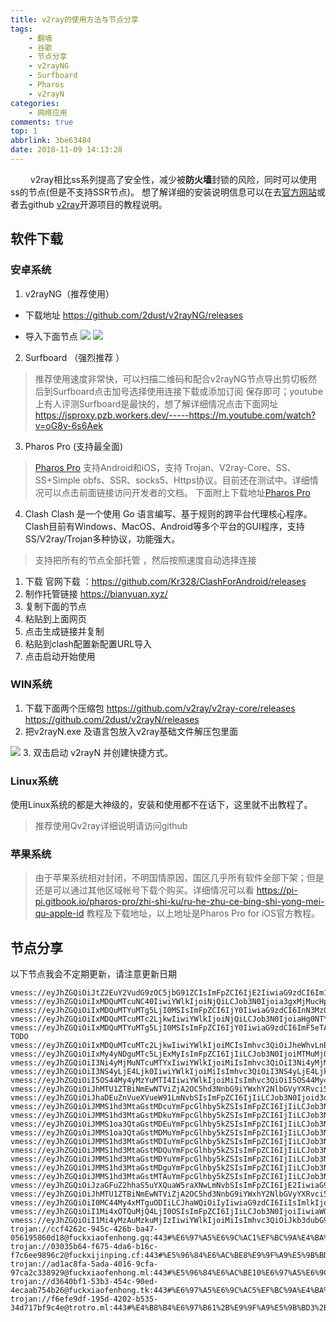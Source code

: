 ```yaml
---
title: v2ray的使用方法与节点分享
tags:
    - 翻墙
    - 谷歌
    - 节点分享
    - v2rayNG
    - Surfboard
    - Pharos 
    - v2rayN
categories:
    - 网络应用
comments: true
top: 1
abbrlink: 3be63484
date: 2018-11-09 14:13:28
---
```


&emsp;&emsp; v2ray相比ss系列提高了安全性，减少被**防火墙**封锁的风险，同时可以使用ss的节点(但是不支持SSR节点)。 想了解详细的安装说明信息可以在去[官方网站](www.v2ray.com)或者去github [v2ray](https://github.com/v2ray/v2ray-core)开源项目的教程说明。

## 软件下载
### 安卓系统
1. v2rayNG（推荐使用）
+ 下载地址
https://github.com/2dust/v2rayNG/releases
-  导入下面节点
![](https://ftp.bmp.ovh/imgs/2019/08/0027ef05f989a975.jpg)
![](https://ftp.bmp.ovh/imgs/2019/08/0027ef05f989a975.jpg)


2. Surfboard （强烈推荐 ）
>推荐使用速度非常快，可以扫描二维码和配合v2rayNG节点导出剪切板然后到Surfboard点击加号选择使用连接下载或添加订阅 保存即可；youtube上有人评测Surfboard是最快的，想了解详细情况点击下面网址<https://jsproxy.pzb.workers.dev/-----https://m.youtube.com/watch?v=oG8y-6s6Aek>
3. Pharos Pro (支持最全面)
>[Pharos Pro](https://pi-pi.gitbook.io/pharos-pro/) 支持Android和iOS，支持 Trojan、V2ray-Core、SS、SS+Simple obfs、SSR、socks5、Https协议。目前还在测试中。详细情况可以点击前面链接访问开发者的文档。
下面附上下载地址[Pharos Pro](https://tg.pzb.workers.dev/)
4. Clash
Clash 是一个使用 Go 语言编写、基于规则的跨平台代理核心程序。Clash目前有Windows、MacOS、Android等多个平台的GUI程序，支持SS/V2ray/Trojan多种协议，功能强大。
> 支持把所有的节点全部托管 ，然后按照速度自动选择连接
1. 下载
官网下载 ：<https://github.com/Kr328/ClashForAndroid/releases>
2. 制作托管链接
https://bianyuan.xyz/
3. 复制下面的节点
4. 粘贴到上面网页
5. 点击生成链接并复制
6. 粘贴到clash配置新配置URL导入
7. 点击启动开始使用
### WIN系统
1. 下载下面两个压缩包
https://github.com/v2ray/v2ray-core/releases
https://github.com/2dust/v2rayN/releases
2. 把v2rayN.exe 及语言包放入v2ray基础文件解压包里面
<img src = 'https://i.bmp.ovh/imgs/2019/02/59c05c1db8f6584b.jpg' />
3. 双击启动 v2rayN 并创建快捷方式。

### Linux系统

使用Linux系统的都是大神级的，安装和使用都不在话下，这里就不出教程了。
>推荐使用Qv2ray详细说明请访问github
### 苹果系统
>由于苹果系统相对封闭，不明国情原因，国区几乎所有软件全部下架；但是还是可以通过其他区域帐号下载个购买。详细情况可以看 https://pi-pi.gitbook.io/pharos-pro/zhi-shi-ku/ru-he-zhu-ce-bing-shi-yong-mei-qu-apple-id 教程及下载地址，以上地址是Pharos Pro for iOS官方教程。

<escape><!-- more --></escape>

## 节点分享

以下节点我会不定期更新，请注意更新日期

```
vmess://eyJhZGQiOiJtZ2EuY2VudG9zOC5jbG91ZCIsImFpZCI6IjE2IiwiaG9zdCI6Im1nYS5jZW50b3M4LmNsb3VkIiwiaWQiOiI5YmYwYjJhMS1mODkwLTNkNzktYmEwYi0wYWEzNWEwNGQ4ZDUiLCJuZXQiOiJ3cyIsInBhdGgiOiIvbW92aWUiLCJwb3J0IjoiNDQzIiwicHMiOiLnv7vlopnlhZpmYW5xaWFuZ2RhbmcuY29tIiwidGxzIjoidGxzIiwidHlwZSI6Im5vbmUiLCJ2IjoiMiJ9
vmess://eyJhZGQiOiIxMDQuMTcuNC40IiwiYWlkIjoiNjQiLCJob3N0Ijoia3gxMjMucHpiLndvcmtlcnMuZGV2IiwiaWQiOiJhZDgwNjQ4Ny0yZDI2LTQ2MzYtOThiNi1hYjg1Y2M4NTIxZjciLCJuZXQiOiJ3cyIsInBhdGgiOiIvIiwicG9ydCI6IjQ0MyIsInBzIjoia3gxMjMuaGVyb2t1YXBwLmNvbSIsInRscyI6InRscyIsInR5cGUiOiJub25lIiwidiI6IjIifQ==
vmess://eyJhZGQiOiIxMDQuMTYuMTg5LjI0MSIsImFpZCI6IjY0IiwiaG9zdCI6InN3MzQ1LnB6Yi53b3JrZXJzLmRldiIsImlkIjoiYWQ4MDY0ODctMmQyNi00NjM2LTk4YjYtYWI4NWNjODUyMWY3IiwibmV0Ijoid3MiLCJwYXRoIjoiLyIsInBvcnQiOiI0NDMiLCJwcyI6InN3MzQ1Lmhlcm9rdWFwcC5jb20iLCJ0bHMiOiJ0bHMiLCJ0eXBlIjoibm9uZSIsInYiOiIyIn0=
vmess://eyJhZGQiOiIxMDQuMTcuMTc2LjkwIiwiYWlkIjoiNjQiLCJob3N0IjoiaHg0NTYucHpiLndvcmtlcnMuZGV2IiwiaWQiOiJhZDgwNjQ4Ny0yZDI2LTQ2MzYtOThiNi1hYjg1Y2M4NTIxZjciLCJuZXQiOiJ3cyIsInBhdGgiOiIvIiwicG9ydCI6IjQ0MyIsInBzIjoiaHg0NTYuaGVyb2t1YXBwLmNvbSIsInRscyI6InRscyIsInR5cGUiOiJub25lIiwidiI6IjIifQ==
vmess://eyJhZGQiOiIxMDQuMTYuMTg5LjI0MSIsImFpZCI6IjY0IiwiaG9zdCI6ImF5eTAwOC5wemIud29ya2Vycy5kZXYiLCJpZCI6ImFkODA2NDg3LTJkMjYtNDYzNi05OGI2LWFiODVjYzg1MjFmNyIsIm5ldCI6IndzIiwicGF0aCI6Ii8iLCJwb3J0IjoiNDQzIiwicHMiOiJheXkwMDguaGVyb2t1YXBwLmNvbSIsInRscyI6InRscyIsInR5cGUiOiJub25lIiwidiI6IjIifQ==
TODO
vmess://eyJhZGQiOiIxMDQuMTcuMTc2LjkwIiwiYWlkIjoiMCIsImhvc3QiOiJheWhvLnB6Yi53b3JrZXJzLmRldiIsImlkIjoiY2M0ZjhkNWItOTY3Yi00NTU3LWE0YjYtYmRlOTI5NjViYzI3IiwibmV0Ijoid3MiLCJwYXRoIjoiL0ZKaVNNenBLLyIsInBvcnQiOiI0NDMiLCJwcyI6ImF5aG8udGsiLCJ0bHMiOiJ0bHMiLCJ0eXBlIjoibm9uZSIsInYiOiIyIn0=
vmess://eyJhZGQiOiIxMy4yNDguMTc5LjExMyIsImFpZCI6IjIiLCJob3N0IjoiMTMuMjQ4LjE3OS4xMTMiLCJpZCI6ImE4NDk3NTUxLTM0MDctM2M5ZS1hMTI2LTc4MzQxMDFiNWY2YSIsIm5ldCI6IndzIiwicGF0aCI6Ii92MnJheSIsInBvcnQiOiI0MDIwNCIsInBzIjoi5LqM54i35YWN6LS557+75aKZ572R77yaaHR0cHM6Ly81NDE0Lm1sIiwidGxzIjoiIiwidHlwZSI6Im5vbmUiLCJ2IjoiMiJ9
vmess://eyJhZGQiOiI3Ni4yMjMuNTcuMTYxIiwiYWlkIjoiMiIsImhvc3QiOiI3Ni4yMjMuNTcuMTYxIiwiaWQiOiJhODQ5NzU1MS0zNDA3LTNjOWUtYTEyNi03ODM0MTAxYjVmNmEiLCJuZXQiOiJ3cyIsInBhdGgiOiIvaG9uZGEiLCJwb3J0IjoiNDAyMDMiLCJwcyI6IuS6jOeIt+WFjei0uee/u+Wimee9ke+8mmh0dHBzOi8vNTQxNC5tbCIsInRscyI6IiIsInR5cGUiOiJub25lIiwidiI6IjIifQ==
vmess://eyJhZGQiOiI3NS4yLjE4Ljk0IiwiYWlkIjoiMiIsImhvc3QiOiI3NS4yLjE4Ljk0IiwiaWQiOiJhODQ5NzU1MS0zNDA3LTNjOWUtYTEyNi03ODM0MTAxYjVmNmEiLCJuZXQiOiJ3cyIsInBhdGgiOiIvdjJyYXkiLCJwb3J0IjoiNDAyMDEiLCJwcyI6IuS6jOeIt+WFjei0uee/u+Wimee9ke+8mmh0dHBzOi8vNTQxNC5tbCIsInRscyI6IiIsInR5cGUiOiJub25lIiwidiI6IjIifQ==
vmess://eyJhZGQiOiI5OS44My4yMzYuMTI4IiwiYWlkIjoiMiIsImhvc3QiOiI5OS44My4yMzYuMTI4IiwiaWQiOiJhODQ5NzU1MS0zNDA3LTNjOWUtYTEyNi03ODM0MTAxYjVmNmEiLCJuZXQiOiJ3cyIsInBhdGgiOiIvdjJyYXkiLCJwb3J0IjoiNDAyMDIiLCJwcyI6IuS6jOeIt+WFjei0uee/u+Wimee9ke+8mmh0dHBzOi8vNTQxNC5tbCIsInRscyI6IiIsInR5cGUiOiJub25lIiwidiI6IjIifQ==
vmess://eyJhZGQiOiJhMTU1ZTBiNmEwNTViZjA2OC5hd3NnbG9iYWxhY2NlbGVyYXRvci5jb20iLCJhaWQiOiIyIiwiaG9zdCI6Imh0dHA6Ly93YXAuaGIuMTg5LmNuIiwiaWQiOiJlOGNiN2MzZi00YjU2LTRhYTUtYjk2NS02MjQyOTY1MjEzZDgiLCJuZXQiOiJ3cyIsInBhdGgiOiIvZHduIiwicG9ydCI6IjM5NzI4IiwicHMiOiLpppnmuK/vvZxBR0EiLCJ0bHMiOiIiLCJ0eXBlIjoibm9uZSIsInYiOiIyIn0=
vmess://eyJhZGQiOiJhaDEuZnVueXVueW91LmNvbSIsImFpZCI6IjIiLCJob3N0Ijoid3d3Lm1pY3Jvc29mdC5jb20iLCJpZCI6IjgyNTMwMjg5LWY3NjYtNDI3NC04OWE1LThkNDUxODNjNTQ1YyIsIm5ldCI6IndzIiwicGF0aCI6Ii8iLCJwb3J0IjoiMTAwMDMiLCJwcyI6IuaWsOWKoOWdoSIsInRscyI6IiIsInR5cGUiOiJub25lIiwidiI6IjIifQ==
vmess://eyJhZGQiOiJMMS1hd3MtaGstMDcuYmFpcGlhby5kZSIsImFpZCI6IjIiLCJob3N0IjoiIiwiaWQiOiJjZmVlMmYwMy1mOWY5LTM4Y2EtODBkYS0xNjRmNGQ3MjY3ZjciLCJuZXQiOiJ3cyIsInBhdGgiOiIvIiwicG9ydCI6IjgwIiwicHMiOiLpppnmuK/il4ZBV1MgMDcgTmV0ZmxpeCAx5YCN546HIiwidGxzIjoiIiwidHlwZSI6InZtZXNzIiwidiI6IjIifQ==
vmess://eyJhZGQiOiJMMS1hd3MtaGstMDkuYmFpcGlhby5kZSIsImFpZCI6IjIiLCJob3N0IjoiIiwiaWQiOiJjZmVlMmYwMy1mOWY5LTM4Y2EtODBkYS0xNjRmNGQ3MjY3ZjciLCJuZXQiOiJ3cyIsInBhdGgiOiIvIiwicG9ydCI6IjgwIiwicHMiOiLpppnmuK/il4ZBV1MgMDkgTmV0ZmxpeCAx5YCN546HIiwidGxzIjoiIiwidHlwZSI6InZtZXNzIiwidiI6IjIifQ==
vmess://eyJhZGQiOiJMMS1oa3QtaGstMDEuYmFpcGlhby5kZSIsImFpZCI6IjIiLCJob3N0IjoiIiwiaWQiOiJjZmVlMmYwMy1mOWY5LTM4Y2EtODBkYS0xNjRmNGQ3MjY3ZjciLCJuZXQiOiJ3cyIsInBhdGgiOiIvIiwicG9ydCI6IjgwIiwicHMiOiLpppnmuK/il4ZIS1QgMDEgUFBDVyBOZXRmbGl4IDHlgI3njociLCJ0bHMiOiIiLCJ0eXBlIjoidm1lc3MiLCJ2IjoiMiJ9
vmess://eyJhZGQiOiJMMS1oa3QtaGstMDMuYmFpcGlhby5kZSIsImFpZCI6IjIiLCJob3N0IjoiIiwiaWQiOiJjZmVlMmYwMy1mOWY5LTM4Y2EtODBkYS0xNjRmNGQ3MjY3ZjciLCJuZXQiOiJ3cyIsInBhdGgiOiIvIiwicG9ydCI6IjgwIiwicHMiOiLpppnmuK/il4ZIS1QgMDMgUFBDVyBOZXRmbGl4IDHlgI3njociLCJ0bHMiOiIiLCJ0eXBlIjoidm1lc3MiLCJ2IjoiMiJ9
vmess://eyJhZGQiOiJMMS1hd3MtaGstMDIuYmFpcGlhby5kZSIsImFpZCI6IjIiLCJob3N0IjoiIiwiaWQiOiJjZmVlMmYwMy1mOWY5LTM4Y2EtODBkYS0xNjRmNGQ3MjY3ZjciLCJuZXQiOiJ3cyIsInBhdGgiOiIvIiwicG9ydCI6IjgwIiwicHMiOiLpppnmuK/il4ZBV1MgMDIgTmV0ZmxpeCAx5YCN546HIiwidGxzIjoiIiwidHlwZSI6InZtZXNzIiwidiI6IjIifQ==
vmess://eyJhZGQiOiJMMS1hd3MtaGstMDQuYmFpcGlhby5kZSIsImFpZCI6IjIiLCJob3N0IjoiIiwiaWQiOiJjZmVlMmYwMy1mOWY5LTM4Y2EtODBkYS0xNjRmNGQ3MjY3ZjciLCJuZXQiOiJ3cyIsInBhdGgiOiIvIiwicG9ydCI6IjgwIiwicHMiOiLpppnmuK/il4ZBV1MgMDQgTmV0ZmxpeCAx5YCN546HIiwidGxzIjoiIiwidHlwZSI6InZtZXNzIiwidiI6IjIifQ==
vmess://eyJhZGQiOiJMMS1hd3MtaGstMDYuYmFpcGlhby5kZSIsImFpZCI6IjIiLCJob3N0IjoiIiwiaWQiOiJjZmVlMmYwMy1mOWY5LTM4Y2EtODBkYS0xNjRmNGQ3MjY3ZjciLCJuZXQiOiJ3cyIsInBhdGgiOiIvIiwicG9ydCI6IjgwIiwicHMiOiLpppnmuK/il4ZBV1MgMDYgTmV0ZmxpeCAx5YCN546HIiwidGxzIjoiIiwidHlwZSI6InZtZXNzIiwidiI6IjIifQ==
vmess://eyJhZGQiOiJMMS1hd3MtaGstMDguYmFpcGlhby5kZSIsImFpZCI6IjIiLCJob3N0IjoiIiwiaWQiOiJjZmVlMmYwMy1mOWY5LTM4Y2EtODBkYS0xNjRmNGQ3MjY3ZjciLCJuZXQiOiJ3cyIsInBhdGgiOiIvIiwicG9ydCI6IjgwIiwicHMiOiLpppnmuK/il4ZBV1MgMDggTmV0ZmxpeCAx5YCN546HIiwidGxzIjoiIiwidHlwZSI6InZtZXNzIiwidiI6IjIifQ==
vmess://eyJhZGQiOiJMMS1hd3MtaGstMTAuYmFpcGlhby5kZSIsImFpZCI6IjIiLCJob3N0IjoiIiwiaWQiOiJjZmVlMmYwMy1mOWY5LTM4Y2EtODBkYS0xNjRmNGQ3MjY3ZjciLCJuZXQiOiJ3cyIsInBhdGgiOiIvIiwicG9ydCI6IjgwIiwicHMiOiLpppnmuK/il4ZBV1MgMTAgTmV0ZmxpeCAx5YCN546HIiwidGxzIjoiIiwidHlwZSI6InZtZXNzIiwidiI6IjIifQ==
vmess://eyJhZGQiOiJzaGFuZ2hhaS5uYXQuaW5raXNwLmNvbSIsImFpZCI6IjE2IiwiaG9zdCI6IiIsImlkIjoiZGI3MzJlYzItMTZjNi0xMWViLWI4YjUtNWE3NDhmZGExOWU2IiwibmV0Ijoid3MiLCJwYXRoIjoiL3dFNFZOMlRlLyIsInBvcnQiOiIxMTU1NSIsInBzIjoi6aaZ5rivSEtCTu+8iOWFjei0ue+8iSIsInRscyI6IiIsInR5cGUiOiJub25lIiwidiI6IjIifQ==
vmess://eyJhZGQiOiJhMTU1ZTBiNmEwNTViZjA2OC5hd3NnbG9iYWxhY2NlbGVyYXRvci5jb20iLCJhaWQiOiIyIiwiaG9zdCI6Imh0dHA6Ly93YXAuaGIuMTg5LmNuIiwiaWQiOiJlOGNiN2MzZi00YjU2LTRhYTUtYjk2NS02MjQyOTY1MjEzZDgiLCJuZXQiOiJ3cyIsInBhdGgiOiIvZHduIiwicG9ydCI6IjM5NzI4IiwicHMiOiLpppnmuK/vvZxBR0EiLCJ0bHMiOiIiLCJ0eXBlIjoibm9uZSIsInYiOiIyIn0=
vmess://eyJhZGQiOiI0MC44My4xMTguODIiLCJhaWQiOiIyIiwiaG9zdCI6IiIsImlkIjoiZWZkNTg2NjgtMTM1NS0xMWViLWFiNzEtMDBlMDAyNzkwYmY1IiwibmV0Ijoid3MiLCJwYXRoIjoiL2F6U3BKeDhtLyIsInBvcnQiOiIxMTM1NSIsInBzIjoi6aaZ5rivQVogMDEiLCJ0bHMiOiIiLCJ0eXBlIjoibm9uZSIsInYiOiIyIn0=
vmess://eyJhZGQiOiI1Mi4xOTQuMjQ4LjI0OSIsImFpZCI6IjIiLCJob3N0IjoiIiwiaWQiOiJlM2UzMTUwYi1jZTQ3LTQ4OWMtODNmOS01MmExMmQ5NTJhYTUiLCJuZXQiOiJ3cyIsInBhdGgiOiIvZHduIiwicG9ydCI6IjEzODQ4IiwicHMiOiJKUOaXpeacrCIsInRscyI6Im5vbmUiLCJ0eXBlIjoibm9uZSIsInYiOiIyIn0=
vmess://eyJhZGQiOiI1Mi4yMzAuMzkuMjIzIiwiYWlkIjoiMiIsImhvc3QiOiJkb3dubG9hZC53aW5kb3dzdXBkYXRlLmNvbSIsImlkIjoiZGQ0YzFjMWQtZmYwOC0zMWY2LWJmYzYtYmQwYTM2OTZkNzg3IiwibmV0Ijoid3MiLCJwYXRoIjoiL2luZGV4IiwicG9ydCI6IjgwODciLCJwcyI6IuaWsOWKoOWdoSIsInRscyI6IiIsInR5cGUiOiJub25lIiwidiI6IjIifQ==
trojan://ccf4262c-945c-426b-ba47-056195860d18@fuckxiaofenhong.gq:443#%E6%97%A5%E6%9C%AC1%EF%BC%9A%E4%BA%8C%E7%88%B7%E5%85%8D%E8%B4%B9%E7%BF%BB%E5%A2%99%E7%BD%91%EF%BC%9Ahttps%3A%2F%2F5414.ml
trojan://03035b64-f675-4da6-b16c-f7c6ee9896c2@fuckxijinping.cf:443#%E5%96%84%E6%AC%BE8%E9%9F%A9%E5%9B%BD%2B%E8%8A%82%E7%82%B9%E6%9B%B4%E6%96%B0%EF%BC%9A%E4%BA%8C%E7%88%B7%E5%85%8D%E8%B4%B9%E7%BF%BB%E5%A2%99%E7%BD%91%EF%BC%9Ahttps%3A%2F%2F5414.ml
trojan://ad1ac8fa-5ada-4016-9cfa-97ca2c338929@fuckxiaofenhong.ml:443#%E5%96%84%E6%AC%BE10%E6%97%A5%E6%9C%AC%2B%E4%BA%8C%E7%88%B7%E5%85%8D%E8%B4%B9%E7%BF%BB%E5%A2%99%E7%BD%91%EF%BC%9Ahttps%3A%2F%2F5414.ml
trojan://d3640bf1-53b3-454c-90ed-4ecaab754b26@fuckxiaofenhong.tk:443#%E6%97%A5%E6%9C%AC5%EF%BC%9A%E4%BA%8C%E7%88%B7%E5%85%8D%E8%B4%B9%E7%BF%BB%E5%A2%99%E7%BD%91%EF%BC%9Ahttps%3A%2F%2F5414.ml
trojan://f6efe9df-195d-4202-b535-34d717bf9c4e@trotro.ml:443#%E4%B8%B4%E6%97%B61%2B%E9%9F%A9%E5%9B%BD3%2B%E4%BA%8C%E7%88%B7%E5%85%8D%E8%B4%B9%E7%BF%BB%E5%A2%99%E7%BD%91%EF%BC%9Ahttps%3A%2F%2F5414.ml

```
